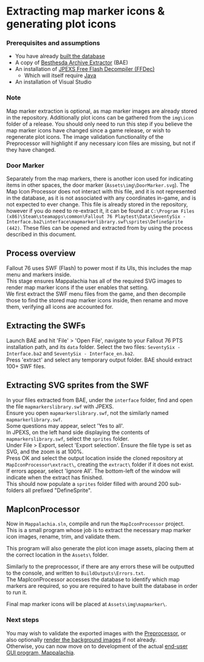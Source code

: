 # Extracting map marker icons & generating plot icons

### Prerequisites and assumptions
* You have already [built the database](Preprocessor.md)
* A copy of [Besthesda Archive Extractor](https://www.nexusmods.com/fallout4/mods/78/) (BAE)
* An installation of [JPEXS Free Flash Decompiler (FFDec)](https://github.com/jindrapetrik/jpexs-decompiler/releases/latest)
	* Which will itself require [Java](https://www.java.com/en/download/)
* An installation of Visual Studio

### Note
Map marker extraction is optional, as map marker images are already stored in the repository. Additionally plot icons can be gathered from the `img\icon` folder of a release. You should only need to run this step if you believe the map marker icons have changed since a game release, or wish to regenerate plot icons. The image validation functionality of the Preprocessor will highlight if any necessary icon files are missing, but not if they have changed.

### Door Marker
Separately from the map markers, there is another icon used for indicating items in other spaces, the door marker (`Assets\img\DoorMarker.svg`). The Map Icon Processor does not interact with this file, and it is not represented in the database, as it is not associated with any coordinates in-game, and is not expected to ever change. This file is already stored in the repository, however if you do need to re-extract it, it can be found at `C:\Program Files (x86)\Steam\steamapps\common\Fallout 76 Playtest\Data\SeventySix - Interface.ba2\interface\mapmarkerlibrary.swf\sprites\DefineSprite (442)`. These files can be opened and extracted from by using the process described in this document.

## Process overview
Fallout 76 uses SWF (Flash) to power most if its UIs, this includes the map menu and markers inside.<br/>
This stage ensures Mappalachia has all of the required SVG images to render map marker icons if the user enables that setting.<br/>
We first extract the SWF menu files from the game, and then decompile those to find the stored map marker icons inside, then rename and move them, verifying all icons are accounted for.

## Extracting the SWFs
Launch BAE and hit 'File' > 'Open File', navigate to your Fallout 76 PTS installation path, and its `data` folder. Select the two files: `SeventySix - Interface.ba2` and `SeventySix - Interface_en.ba2`.<br/>
Press 'extract' and select any temporary output folder. BAE should extract 100+ SWF files.<br/>

## Extracting SVG sprites from the SWF
In your files extracted from BAE, under the `interface` folder, find and open the file `mapmarkerslibrary.swf` with JPEXS.<br/>
Ensure you open `mapmarkerslibrary.swf`, not the similarly named `mapmarkerlibrary.swf`.<br/>
Some questions may appear, select 'Yes to all'.<br/>
In JPEXS, on the left hand side displaying the contents of `mapmarkerslibrary.swf`, select the `sprites` folder.<br/>
Under File > Export, select 'Export selection'. Ensure the file type is set as SVG, and the zoom is at 100%.<br/>
Press OK and select the output location inside the cloned repository at `MapIconProcessor\extract\`, creating the `extract\` folder if it does not exist.<br/>
If errors appear, select 'Ignore All'. The bottom-left of the window will indicate when the extract has finished.<br/>
This should now populate a `sprites` folder filled with around 200 sub-folders all prefixed "DefineSprite".

## MapIconProcessor
Now in `Mappalachia.sln`, compile and run the `MapIconProcessor` project.<br/>
This is a small program whose job is to extract the necessary map marker icon images, rename, trim, and validate them.<br/>

This program will also generate the plot icon image assets, placing them at the correct location in the `Assets\` folder.

Similarly to the preprocessor, if there are any errors these will be outputted to the console, and written to `BuildOutputs\Errors.txt`.<br/>
The MapIconProcessor accesses the database to identify which map markers are required, so you are required to have built the database in order to run it.<br/>

Final map marker icons will be placed at `Assets\img\mapmarker\`.

### Next steps
You may wish to validate the exported images with the [Preprocessor](Preprocessor.md), or also optionally [render the background images](BackgroundRendering.md) if not already.<br/>
Otherwise, you can now move on to development of the actual [end-user GUI program, Mappalachia](GUI.md).
